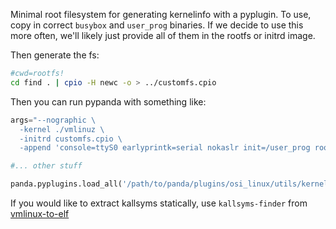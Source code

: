 Minimal root filesystem for generating kernelinfo with a pyplugin. To use, copy in correct `busybox` and `user_prog` binaries.  If we decide to use this more often, we'll likely just provide all of them in the rootfs or initrd image.

Then generate the fs:
```bash
#cwd=rootfs!
cd find . | cpio -H newc -o > ../customfs.cpio
```

Then you can run pypanda with something like:
```python
args="--nographic \
  -kernel ./vmlinuz \
  -initrd customfs.cpio \
  -append 'console=ttyS0 earlyprintk=serial nokaslr init=/user_prog root=/dev/ram0'"

#... other stuff

panda.pyplugins.load_all('/path/to/panda/plugins/osi_linux/utils/kernelinfo_user/kernelinfo_plugin.py', args=dict({'kallsyms':kallsyms}))
```

If you would like to extract kallsyms statically, use `kallsyms-finder` from [vmlinux-to-elf](https://github.com/zestrada/vmlinux-to-elf)
